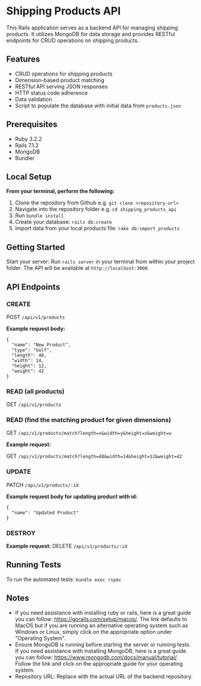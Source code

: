 # Shipping Products API

This Rails application serves as a backend API for managing shipping products. It utilizes MongoDB for data storage and provides RESTful endpoints for CRUD operations on shipping products.

## Features

- CRUD operations for shipping products
- Dimension-based product matching
- RESTful API serving JSON responses
- HTTP status code adherence
- Data validation
- Script to populate the database with initial data from `products.json`

## Prerequisites

- Ruby 3.2.2
- Rails 7.1.2
- MongoDB
- Bundler

## Local Setup

**From your terminal, perform the following:**
1. Clone the repository from Github e.g. `git clone <repository-url>`
2. Navigate into the repository folder e.g. `cd shipping_products_api`
3. Run `bundle install`
4. Create your database: `rails db:create`
5. Import data from your local products file: `rake db:import_products`

## Getting Started

Start your server: Run `rails server` in your terminal from within your project folder. The API will be available at `http://localhost:3000`.

## API Endpoints

### CREATE
POST `/api/v1/products`

**Example request body:**

```
{
  "name": "New Product",
  "type": "Golf",
  "length": 48,
  "width": 14,
  "height": 12,
  "weight": 42
}
```

### READ (all products)
GET `/api/v1/products`

### READ (find the matching product for given dimensions)
GET `/api/v1/products/match?length=x&width=y&height=z&weight=w`

**Example request:**

GET `/api/v1/products/match?length=48&width=14&height=12&weight=42`

### UPDATE
PATCH `/api/v1/products/:id`

**Example request body for updating product with id:**

```
{
  "name": "Updated Product"
}
```

### DESTROY

**Example request:**
DELETE `/api/v1/products/:id`

## Running Tests

To run the automated tests: `bundle exec rspec`

## Notes
- If you need assistance with installing ruby or rails, here is a great guide you can follow:
<https://gorails.com/setup/macos/>. The link defaults to MacOS but if you are running an alternative operating system such as Windows or Linux, simply click on the appropriate option under "Operating System".
- Ensure MongoDB is running before starting the server or running tests. If you need assistance with installing MongoDB,
here is a great guide you can follow: <https://www.mongodb.com/docs/manual/tutorial/>. Follow the link and click on the appropriate guide for your operating system.
- Repository URL: Replace <repository-url> with the actual URL of the backend repository.

